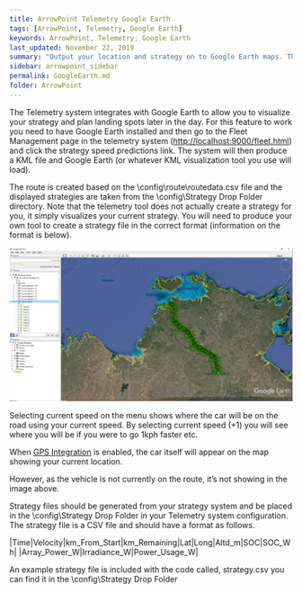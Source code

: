 ```yaml
---
title: ArrowPoint Telemetry Google Earth
tags: [ArrowPoint, Telemetry, Google Earth]
keywords: ArrowPoint, Telemetry, Google Earth
last_updated: November 22, 2019
summary: "Output your location and strategy on to Google Earth maps. This is super useful when plotting strategy and trying to figure out where you are going to camp at 5pm or when you are going to hit a checkpoint."
sidebar: arrowpoint_sidebar
permalink: GoogleEarth.md
folder: ArrowPoint
---
```


The Telemetry system integrates with Google Earth to allow you to visualize your strategy and plan landing spots later in the day. For this feature to work you need to have Google Earth installed and then go to the Fleet Management page in the telemetry system ([http://localhost:9000/fleet.html](http://localhost:9000/fleet.html)) and click the strategy speed predictions link. The system will then produce a KML file and Google Earth (or whatever KML visualization tool you use will load).

The route is created based on the \config\route\routedata.csv file and the displayed strategies are taken from the \config\Strategy Drop Folder directory. Note that the telemetry tool does not actually create a strategy for you, it simply visualizes your current strategy. You will need to produce your own tool to create a strategy file in the correct format (information on the format is below).

![Example of the Google Earth Pro interface](/images/telemetry_googleearth.png)

Selecting current speed on the menu shows where the car will be on the road using your current speed. By selecting current speed (+1) you will see where you will be if you were to go 1kph faster etc.

When [GPS Integration](GPSIntegration.html) is enabled, the car itself will appear on the map showing your current location.

However, as the vehicle is not currently on the route, it’s not showing in the image above.

Strategy files should be generated from your strategy system and be placed in the \config\Strategy Drop Folder in your Telemetry system configuration. The strategy file is a CSV file and should have a format as follows.

|Time|Velocity|km_From_Start|km_Remaining|Lat|Long|Altd_m|SOC|SOC_Wh|
|Array_Power_W|Irradiance_W|Power_Usage_W|

An example strategy file is included with the code called, strategy.csv you can find it in the \config\Strategy Drop Folder

 
